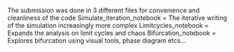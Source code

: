 The submission was done in 3 different files for convenience and cleanliness of the code
Simulate_iteration_notebook = The iterative writing of the simulation increasingly more complex
Limitcycles_notebook = Expands the analysis on limit cycles and chaos
Bifurcation_notebook = Explores bifurcation using visual tools, phase diagram etcs...
